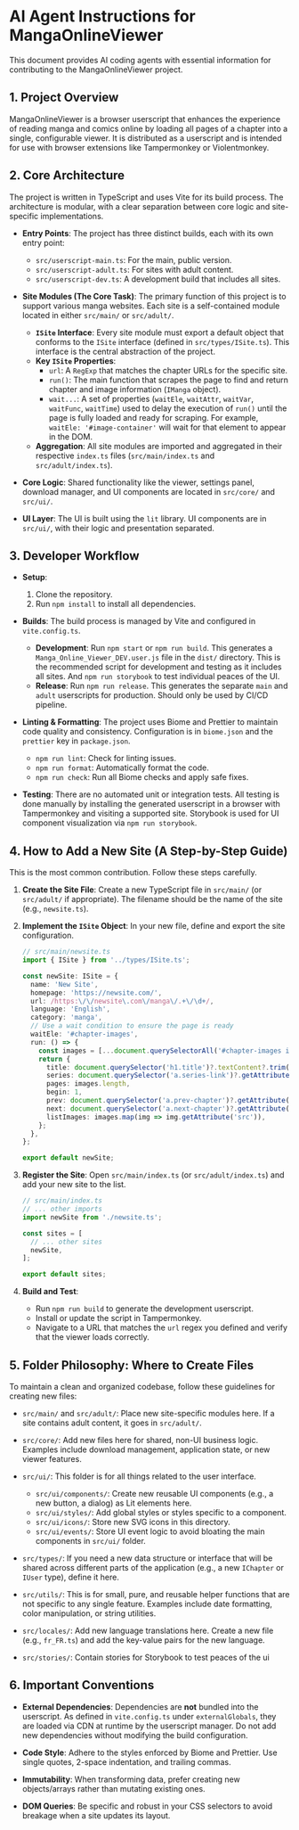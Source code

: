 # AI Agent Instructions for MangaOnlineViewer

This document provides AI coding agents with essential information for contributing to the MangaOnlineViewer project.

## 1. Project Overview

MangaOnlineViewer is a browser userscript that enhances the experience of reading manga and comics online by loading all pages of a chapter into a single, configurable viewer. It is distributed as a userscript and is intended for use with browser extensions like Tampermonkey or Violentmonkey.

## 2. Core Architecture

The project is written in TypeScript and uses Vite for its build process. The architecture is modular, with a clear separation between core logic and site-specific implementations.

- **Entry Points**: The project has three distinct builds, each with its own entry point:
  - `src/userscript-main.ts`: For the main, public version.
  - `src/userscript-adult.ts`: For sites with adult content.
  - `src/userscript-dev.ts`: A development build that includes all sites.

- **Site Modules (The Core Task)**: The primary function of this project is to support various manga websites. Each site is a self-contained module located in either `src/main/` or `src/adult/`.
  - **`ISite` Interface**: Every site module must export a default object that conforms to the `ISite` interface (defined in `src/types/ISite.ts`). This interface is the central abstraction of the project.
  - **Key `ISite` Properties**:
    - `url`: A `RegExp` that matches the chapter URLs for the specific site.
    - `run()`: The main function that scrapes the page to find and return chapter and image information (`IManga` object).
    - `wait...`: A set of properties (`waitEle`, `waitAttr`, `waitVar`, `waitFunc`, `waitTime`) used to delay the execution of `run()` until the page is fully loaded and ready for scraping. For example, `waitEle: '#image-container'` will wait for that element to appear in the DOM.
  - **Aggregation**: All site modules are imported and aggregated in their respective `index.ts` files (`src/main/index.ts` and `src/adult/index.ts`).

- **Core Logic**: Shared functionality like the viewer, settings panel, download manager, and UI components are located in `src/core/` and `src/ui/`.

- **UI Layer**: The UI is built using the `lit` library. UI components are in `src/ui/`, with their logic and presentation separated.

## 3. Developer Workflow

- **Setup**:
  1.  Clone the repository.
  2.  Run `npm install` to install all dependencies.

- **Builds**: The build process is managed by Vite and configured in `vite.config.ts`.
  - **Development**: Run `npm start` or `npm run build`. This generates a `Manga_Online_Viewer_DEV.user.js` file in the `dist/` directory. This is the recommended script for development and testing as it includes all sites. And `npm run storybook` to test individual peaces of the UI.
  - **Release**: Run `npm run release`. This generates the separate `main` and `adult` userscripts for production. Should only be used by CI/CD pipeline.

- **Linting & Formatting**: The project uses Biome and Prettier to maintain code quality and consistency. Configuration is in `biome.json` and the `prettier` key in `package.json`.
  - `npm run lint`: Check for linting issues.
  - `npm run format`: Automatically format the code.
  - `npm run check`: Run all Biome checks and apply safe fixes.

- **Testing**: There are no automated unit or integration tests. All testing is done manually by installing the generated userscript in a browser with Tampermonkey and visiting a supported site. Storybook is used for UI component visualization via `npm run storybook`.

## 4. How to Add a New Site (A Step-by-Step Guide)

This is the most common contribution. Follow these steps carefully.

1.  **Create the Site File**: Create a new TypeScript file in `src/main/` (or `src/adult/` if appropriate). The filename should be the name of the site (e.g., `newsite.ts`).

2.  **Implement the `ISite` Object**: In your new file, define and export the site configuration.

    ```typescript
    // src/main/newsite.ts
    import { ISite } from '../types/ISite.ts';

    const newSite: ISite = {
      name: 'New Site',
      homepage: 'https://newsite.com/',
      url: /https:\/\/newsite\.com\/manga\/.+\/\d+/,
      language: 'English',
      category: 'manga',
      // Use a wait condition to ensure the page is ready
      waitEle: '#chapter-images',
      run: () => {
        const images = [...document.querySelectorAll('#chapter-images img')];
        return {
          title: document.querySelector('h1.title')?.textContent?.trim() ?? '',
          series: document.querySelector('a.series-link')?.getAttribute('href') ?? '',
          pages: images.length,
          begin: 1,
          prev: document.querySelector('a.prev-chapter')?.getAttribute('href') ?? '',
          next: document.querySelector('a.next-chapter')?.getAttribute('href') ?? '',
          listImages: images.map(img => img.getAttribute('src')),
        };
      },
    };

    export default newSite;
    ```

3.  **Register the Site**: Open `src/main/index.ts` (or `src/adult/index.ts`) and add your new site to the list.

    ```typescript
    // src/main/index.ts
    // ... other imports
    import newSite from './newsite.ts';

    const sites = [
      // ... other sites
      newSite,
    ];

    export default sites;
    ```

4.  **Build and Test**:
    - Run `npm run build` to generate the development userscript.
    - Install or update the script in Tampermonkey.
    - Navigate to a URL that matches the `url` regex you defined and verify that the viewer loads correctly.

## 5. Folder Philosophy: Where to Create Files

To maintain a clean and organized codebase, follow these guidelines for creating new files:

- `src/main/` and `src/adult/`: Place new site-specific modules here. If a site contains adult content, it goes in `src/adult/`.

- `src/core/`: Add new files here for shared, non-UI business logic. Examples include download management, application state, or new viewer features.

- `src/ui/`: This folder is for all things related to the user interface.
  - `src/ui/components/`: Create new reusable UI components (e.g., a new button, a dialog) as Lit elements here.
  - `src/ui/styles/`: Add global styles or styles specific to a component.
  - `src/ui/icons/`: Store new SVG icons in this directory.
  - `src/ui/events/`: Store UI event logic to avoid bloating the main components in `src/ui/` folder.

- `src/types/`: If you need a new data structure or interface that will be shared across different parts of the application (e.g., a new `IChapter` or `IUser` type), define it here.

- `src/utils/`: This is for small, pure, and reusable helper functions that are not specific to any single feature. Examples include date formatting, color manipulation, or string utilities.

- `src/locales/`: Add new language translations here. Create a new file (e.g., `fr_FR.ts`) and add the key-value pairs for the new language.

- `src/stories/`: Contain stories for Storybook to test peaces of the ui

## 6. Important Conventions

- **External Dependencies**: Dependencies are **not** bundled into the userscript. As defined in `vite.config.ts` under `externalGlobals`, they are loaded via CDN at runtime by the userscript manager. Do not add new dependencies without modifying the build configuration.

- **Code Style**: Adhere to the styles enforced by Biome and Prettier. Use single quotes, 2-space indentation, and trailing commas.

- **Immutability**: When transforming data, prefer creating new objects/arrays rather than mutating existing ones.

- **DOM Queries**: Be specific and robust in your CSS selectors to avoid breakage when a site updates its layout.
